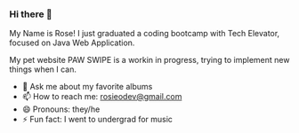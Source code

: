 ### Hi there 👋

My Name is Rose!
I just graduated a coding bootcamp with Tech Elevator, focused on Java Web Application.

My pet website PAW SWIPE is a workin in progress, trying to implement new things when I can. 


- 💬 Ask me about my favorite albums
- 📫 How to reach me: rosieodev@gmail.com
- 😄 Pronouns: they/he
- ⚡ Fun fact: I went to undergrad for music

<!--
**rosieomusic/rosieomusic** is a ✨ _special_ ✨ repository because its `README.md` (this file) appears on your GitHub profile.

Here are some ideas to get you started:

- 🔭 I’m currently working on this file lol
- 🌱 I’m currently learning the basics of coding!
- 👯 I’m looking to collaborate on ...
- 🤔 I’m looking for help with begginer gaming coding
- 💬 Ask me about my favorite albums
- 📫 How to reach me: rosieodev@gmail.com
- 😄 Pronouns: they/he
- ⚡ Fun fact: I went to undergrad for music
-->
